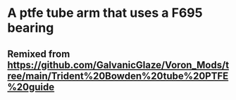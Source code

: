 # A ptfe tube arm that uses a F695 bearing
## Remixed from https://github.com/GalvanicGlaze/Voron_Mods/tree/main/Trident%20Bowden%20tube%20PTFE%20guide
